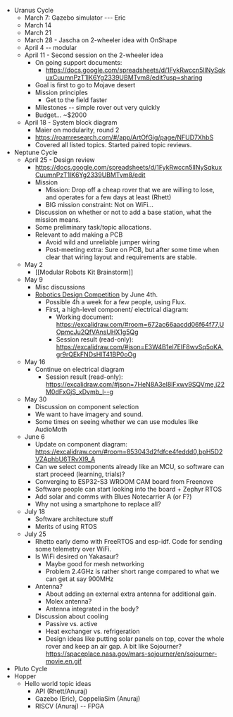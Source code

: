 - Uranus Cycle
    - March 7: Gazebo simulator --- Eric
    - March 14
    - March 21
    - March 28 - Jascha on 2-wheeler idea with OnShape
    - April 4 -- modular
    - April 11 - Second session on the 2-wheeler idea
        - On going support documents:
            - https://docs.google.com/spreadsheets/d/1FykRwccn5lINySqkuxCuumnPzT1lK6Yg2339UBMTvm8/edit?usp=sharing
        - Goal is first to go to Mojave desert
        - Mission principles
            - Get to the field faster
        - Milestones -- simple rover out very quickly
        - Budget... ~$2000
    - April 18 - System block diagram
        - Maier on modularity, round 2
        - https://roamresearch.com/#/app/ArtOfGig/page/NFUD7XhbS
        - Covered all listed topics. Started paired topic reviews.
- Neptune Cycle
    - April 25 - Design review
        - https://docs.google.com/spreadsheets/d/1FykRwccn5lINySqkuxCuumnPzT1lK6Yg2339UBMTvm8/edit
        - Mission
            - Mission: Drop off a cheap rover that we are willing to lose, and operates for a few days at least (Rhett)
            - BIG mission constraint: Not on WiFi...
        - Discussion on whether or not to add a base station, what the mission means.
        - Some preliminary task/topic allocations.
        - Relevant to add making a PCB
            - Avoid wild and unreliable jumper wiring
            - Post-meeting extra: Sure on PCB, but after some time when clear that wiring layout and requirements are stable.
    - May 2
        - [[Modular Robots Kit Brainstorm]] 
    - May 9
        - Misc discussions
        - [Robotics Design Competition](https://coda.io/@nicolas-tzovanis/robotics-design-competition) by June 4th.
            - Possible 4h a week for a few people, using Flux.
            - First, a high-level component/ electrical diagram:
                - Working document: https://excalidraw.com/#room=672ac66aacdd06f64f77,UOpmcJu2QfVAnsUHX1g5Qg
                - Session result (read-only): https://excalidraw.com/#json=E3W4B1el7EIF8wvSq5oKA,gr9rQEkFNDsHlT41BP0oOg
    - May 16
        - Continue on electrical diagram
            - Session result (read-only): https://excalidraw.com/#json=7HeN8A3el8lFxwv9SQVme,j22M0dFxGjS_xDvmb_l--g
    - May 30
        - Discussion on component selection
        - We want to have imagery and sound.
        - Some times on seeing whether we can use modules like AudioMoth
    - June 6
        - Update on component diagram: https://excalidraw.com/#room=853043d2fdfce4feddd0,bpH5D2VZAphbU6TRvXI9_A
        - Can we select components already like an MCU, so software can start proceed (learning, trials)?
        - Converging to ESP32-S3 WROOM CAM board from Freenove
        - Software people can start looking into the board + Zephyr RTOS
        - Add solar and comms with Blues Notecarrier A (or F?)
        - Why not using a smartphone to replace all?
    - July 18
        - Software architecture stuff
        - Merits of using RTOS
    - July 25
        - Rhetto early demo with FreeRTOS and esp-idf. Code for sending some telemetry over WiFi.
        - Is WiFi desired on Yakasaur?
            - Maybe good for mesh networking
            - Problem 2.4GHz is rather short range compared to what we can get at say 900MHz
        - Antenna?
            - About adding an external extra antenna for additional gain.
            - Molex antenna?
            - Antenna integrated in the body?
        - Discussion about cooling
            - Passive vs. active
            - Heat exchanger vs. refrigeration
            - Design ideas like putting solar panels on top, cover the whole rover and keep an air gap. A bit like Sojourner? https://spaceplace.nasa.gov/mars-sojourner/en/sojourner-movie.en.gif
- Pluto Cycle
- Hopper
    - Hello world topic ideas
        - API (Rhett/Anuraj)
        - Gazebo (Eric), CoppeliaSim (Anuraj)
        - RISCV (Anuraj) -- FPGA
